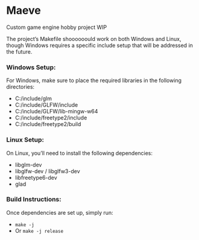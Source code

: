 # Maeve  
Custom game engine hobby project WIP

The project’s Makefile shoooooould work on both Windows and Linux, though Windows requires a specific include setup that will be addressed in the future.

### Windows Setup:  
For Windows, make sure to place the required libraries in the following directories:  
- C:/include/glm
- C:/include/GLFW/include  
- C:/include/GLFW/lib-mingw-w64
- C:/include/freetype2/include 
- C:/include/freetype2/build

### Linux Setup:  
On Linux, you’ll need to install the following dependencies:
- libglm-dev  
- libglfw-dev / libglfw3-dev
- libfreetype6-dev
- glad

### Build Instructions:  
Once dependencies are set up, simply run:

- `make -j`
- Or `make -j release`